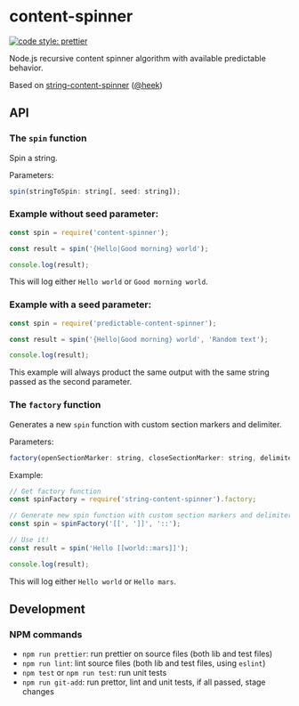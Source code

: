 # content-spinner

[![code style: prettier](https://img.shields.io/badge/code_style-prettier-ff69b4.svg?style=flat-square)](https://github.com/prettier/prettier)

Node.js recursive content spinner algorithm with available predictable behavior. 

Based on [string-content-spinner](https://github.com/heek/string-content-spinner) ([@heek](https://github.com/heek/))

## API

### The `spin` function

Spin a string.

Parameters:

```js
spin(stringToSpin: string[, seed: string]);
```

### Example without seed parameter:

```js
const spin = require('content-spinner');

const result = spin('{Hello|Good morning} world');

console.log(result);
```
This will log either `Hello world` or `Good morning world`.

### Example with a seed parameter:

```js
const spin = require('predictable-content-spinner');

const result = spin('{Hello|Good morning} world', 'Random text');

console.log(result);
```
This example will always product the same output with the same string passed as the second parameter.

### The `factory` function

Generates a new `spin` function with custom section markers and delimiter.

Parameters:

```js
factory(openSectionMarker: string, closeSectionMarker: string, delimiter: string);
```

Example:

```js
// Get factory function
const spinFactory = require('string-content-spinner').factory;

// Generate new spin function with custom section markers and delimiter
const spin = spinFactory('[[', ']]', '::');

// Use it!
const result = spin('Hello [[world::mars]]');

console.log(result);
```

This will log either `Hello world` or `Hello mars`.

## Development

### NPM commands

- `npm run prettier`: run prettier on source files (both lib and test files)
- `npm run lint`: lint source files (both lib and test files, using `eslint`)
- `npm test` or `npm run test`: run unit tests
- `npm run git-add`: run prettor, lint and unit tests, if all passed, stage changes


